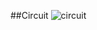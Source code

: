 ##Circuit
![circuit](https://user-images.githubusercontent.com/25554170/97290047-08521b80-186e-11eb-924c-00455e785b9f.png)
